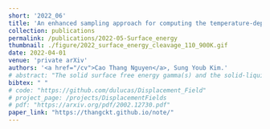 ```yaml
---
short: '2022_06'
title: 'An enhanced sampling approach for computing the temperature-dependent free energy of solid surface and solid-liquid interface'
collection: publications
permalink: /publications/2022-05-Surface_energy
thumbnail: ./figure/2022_surface_energy_cleavage_110_900K.gif
date: 2022-04-01
venue: 'private arXiv'
authors: '<a href="/cv">Cao Thang Nguyen</a>, Sung Youb Kim.'
# abstract: "The solid surface free energy gamma(s) and the solid-liquid interface free energy gamma(sl) are fundamental quantities that control many important thermodynamics processes. The experimental data for these quantities are not well documented, therefore computational approaches play important role in the calculation of these interface properties. We present in this report an efficient approach based on an enhanced sampling method to compute both values of gamma(s) and gamma(sl) at expected temperatures. We construct the free energy profile along with a predefined collective variable during either melting transition or the cleavage process, then extract the values of gamma(s) and gamma(sl) from the free energy excess that relates to the formation and existence of the solid surface or solid-liquid interface. We apply the method to compute the temperature dependence of gamma(s) and gamma(sl) for the (100) and (110) surfaces/interfaces of an EAM model of copper. This approach is robust and straightforward to apply for the modern models of atomic interaction as well the complex systems."
bibtex: " "
# code: "https://github.com/dulucas/Displacement_Field"
# project_page: /projects/DisplacementFields
# pdf: "https://arxiv.org/pdf/2002.12730.pdf"
paper_link: "https://thangckt.github.io/note/"
---
```

